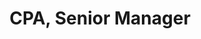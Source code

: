 ---
group: Managers
firstName: Susan
lastName: Richardson
title: CPA, Senior Manager
email: susan.richardson@bacahoward.com
phone: (505) 200 – 3800
photo: susan-richardson.jpg
---